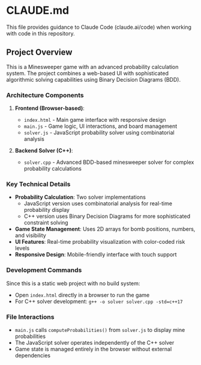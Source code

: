 # CLAUDE.md

This file provides guidance to Claude Code (claude.ai/code) when working with code in this repository.

## Project Overview

This is a Minesweeper game with an advanced probability calculation system. The project combines a web-based UI with sophisticated algorithmic solving capabilities using Binary Decision Diagrams (BDD).

### Architecture Components

1. **Frontend (Browser-based)**:
   - `index.html` - Main game interface with responsive design
   - `main.js` - Game logic, UI interactions, and board management
   - `solver.js` - JavaScript probability solver using combinatorial analysis

2. **Backend Solver (C++)**:
   - `solver.cpp` - Advanced BDD-based minesweeper solver for complex probability calculations

### Key Technical Details

- **Probability Calculation**: Two solver implementations
  - JavaScript version uses combinatorial analysis for real-time probability display
  - C++ version uses Binary Decision Diagrams for more sophisticated constraint solving
- **Game State Management**: Uses 2D arrays for bomb positions, numbers, and visibility
- **UI Features**: Real-time probability visualization with color-coded risk levels
- **Responsive Design**: Mobile-friendly interface with touch support

### Development Commands

Since this is a static web project with no build system:
- Open `index.html` directly in a browser to run the game
- For C++ solver development: `g++ -o solver solver.cpp -std=c++17`

### File Interactions

- `main.js` calls `computeProbabilities()` from `solver.js` to display mine probabilities
- The JavaScript solver operates independently of the C++ solver
- Game state is managed entirely in the browser without external dependencies